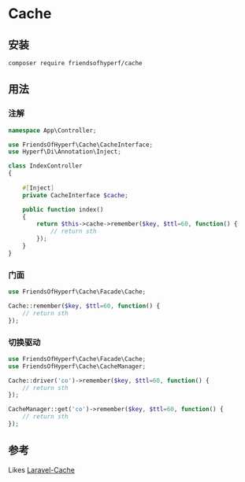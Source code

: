 # Cache

## 安装

```shell
composer require friendsofhyperf/cache
```

## 用法

### 注解

```php
namespace App\Controller;

use FriendsOfHyperf\Cache\CacheInterface;
use Hyperf\Di\Annotation\Inject;

class IndexController
{
   
    #[Inject]
    private CacheInterface $cache;

    public function index()
    {
        return $this->cache->remember($key, $ttl=60, function() {
            // return sth
        });
    }
}
```

### 门面

```php
use FriendsOfHyperf\Cache\Facade\Cache;

Cache::remember($key, $ttl=60, function() {
    // return sth
});
```

### 切换驱动

```php
use FriendsOfHyperf\Cache\Facade\Cache;
use FriendsOfHyperf\Cache\CacheManager;

Cache::driver('co')->remember($key, $ttl=60, function() {
    // return sth
});

CacheManager::get('co')->remember($key, $ttl=60, function() {
    // return sth
});
```

## 参考

Likes [Laravel-Cache](https://laravel.com/docs/8.x/cache)
